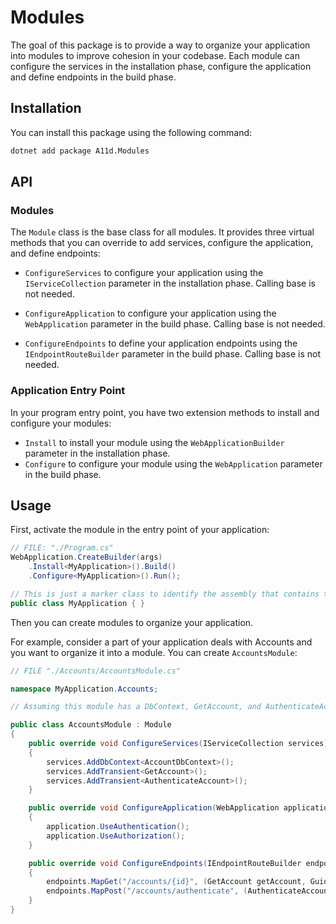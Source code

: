 
# Modules

The goal of this package is to provide a way to organize your application into modules to improve cohesion in your codebase. Each module can configure the services in the installation phase, configure the application and define endpoints in the build phase.

## Installation

You can install this package using the following command:

```bash
dotnet add package A11d.Modules
```

## API

### Modules

The `Module` class is the base class for all modules. It provides three virtual methods that you can override to add services, configure the application, and define endpoints:

- `ConfigureServices` to configure your application using the `IServiceCollection` parameter in the installation phase. Calling base is not needed.

- `ConfigureApplication` to configure your application using the `WebApplication` parameter in the build phase. Calling base is not needed.

- `ConfigureEndpoints` to define your application endpoints using the `IEndpointRouteBuilder` parameter in the build phase. Calling base is not needed.

### Application Entry Point

In your program entry point, you have two extension methods to install and configure your modules:

- `Install` to install your module using the `WebApplicationBuilder` parameter in the installation phase.
- `Configure` to configure your module using the `WebApplication` parameter in the build phase.


## Usage

First, activate the module in the entry point of your application:

```cs
// FILE: "./Program.cs"
WebApplication.CreateBuilder(args)
	.Install<MyApplication>().Build()
	.Configure<MyApplication>().Run();

// This is just a marker class to identify the assembly that contains the modules.
public class MyApplication { }
```

Then you can create modules to organize your application.

For example, consider a part of your application deals with Accounts and you want to organize it into a module. You can create `AccountsModule`:

```csharp
// FILE "./Accounts/AccountsModule.cs"

namespace MyApplication.Accounts;

// Assuming this module has a DbContext, GetAccount, and AuthenticateAccount command classes.

public class AccountsModule : Module
{
	public override void ConfigureServices(IServiceCollection services)
	{
		services.AddDbContext<AccountDbContext>();
		services.AddTransient<GetAccount>();
		services.AddTransient<AuthenticateAccount>();
	}

	public override void ConfigureApplication(WebApplication application)
	{
		application.UseAuthentication();
		application.UseAuthorization();
	}

	public override void ConfigureEndpoints(IEndpointRouteBuilder endpoints)
	{
		endpoints.MapGet("/accounts/{id}", (GetAccount getAccount, Guid id) => getAccount.ExecuteAsync(id));
		endpoints.MapPost("/accounts/authenticate", (AuthenticateAccount authenticateAccount, AuthenticateAccount.Request request) => authenticateAccount.ExecuteAsync(request));
	}
}
```